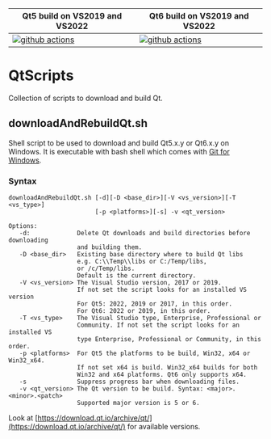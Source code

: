 | Qt5 build on VS2019 and VS2022 | Qt6 build on VS2019 and VS2022 |
|--------------------------------|--------------------------------|
| [![github actions](https://github.com/aladur/QtScripts/actions/workflows/build-qt5.yml/badge.svg?branch=main)](https://github.com/aladur/QtScripts/actions/workflows/build-qt5.yml) | [![github actions](https://github.com/aladur/QtScripts/actions/workflows/build-qt6.yml/badge.svg?branch=main)](https://github.com/aladur/QtScripts/actions/workflows/build-qt6.yml) |

# QtScripts

Collection of scripts to download and build Qt.

## downloadAndRebuildQt.sh

Shell script to be used to download and build Qt5.x.y or Qt6.x.y on Windows. It is executable with bash shell which comes with [Git for Windows](https://git-scm.com/download/win).

### Syntax
```
downloadAndRebuildQt.sh [-d][-D <base_dir>][-V <vs_version>][-T <vs_type>]
                        [-p <platforms>][-s] -v <qt_version>

Options:
   -d:             Delete Qt downloads and build directories before downloading
                   and building them.
   -D <base_dir>   Existing base directory where to build Qt libs
                   e.g. C:\\Temp\\libs or C:/Temp/libs,
                   or /c/Temp/libs.
                   Default is the current directory.
   -V <vs_version> The Visual Studio version, 2017 or 2019.
                   If not set the script looks for an installed VS version
                   For Qt5: 2022, 2019 or 2017, in this order.
                   For Qt6: 2022 or 2019, in this order.
   -T <vs_type>    The Visual Studio type, Enterprise, Professional or
                   Community. If not set the script looks for an installed VS
                   type Enterprise, Professional or Community, in this order.
   -p <platforms>  For Qt5 the platforms to be build, Win32, x64 or Win32_x64.
                   If not set x64 is build. Win32_x64 builds for both
                   Win32 and x64 platforms. Qt6 only supports x64.
   -s              Suppress progress bar when downloading files.
   -v <qt_version> The Qt version to be build. Syntax: <major>.<minor>.<patch>
                   Supported major version is 5 or 6.
```
Look at [https://download.qt.io/archive/qt/](https://download.qt.io/archive/qt/) for available versions.
